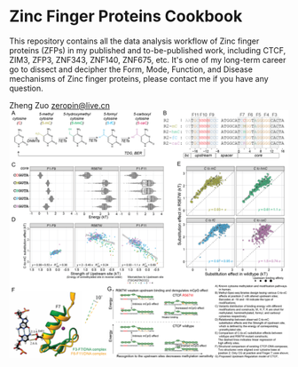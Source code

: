 # Zinc Finger Proteins Cookbook

This repository contains all the data analysis workflow of Zinc finger proteins (ZFPs) in my published and to-be-published work, including CTCF, ZIM3, ZFP3, ZNF343, ZNF140, ZNF675, etc. It's one of my long-term career go to dissect and decipher the Form, Mode, Function, and Disease mechanisms of Zinc finger proteins, please contact me if you have any question.

Zheng Zuo
zeropin@live.cn
<img src="https://github.com/zeropin/ZFPCookbook/blob/master/CTCF/images/Figure%204.png" style="zoom:60%;" />

